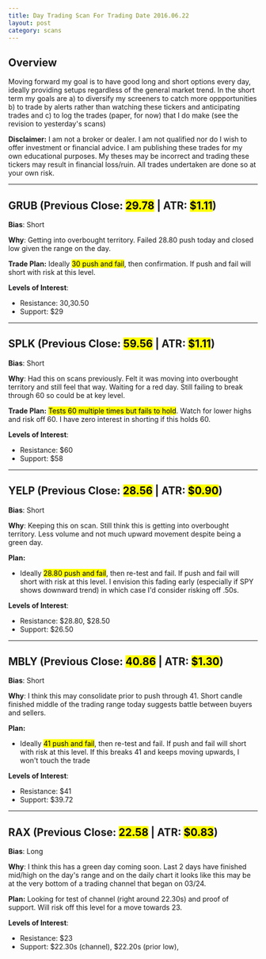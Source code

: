 ```yaml
---
title: Day Trading Scan For Trading Date 2016.06.22
layout: post
category: scans
---
```


Overview
--- 
Moving forward my goal is to have good long and short options every day, ideally providing setups regardless of the general market trend. In the short term my goals are a) to diversify my screeners to catch more oppportunities b) to trade by alerts rather than watching these tickers and anticipating trades and c) to log the trades (paper, for now) that I do make (see the revision to yesterday's scans)

**Disclaimer:** I am not a broker or dealer. I am not qualified nor do I wish to offer investment or financial advice. I am publishing these trades for my own educational purposes. My theses may be incorrect and trading these tickers may result in financial loss/ruin. All trades undertaken are done so at your own risk.

***

GRUB (Previous Close: <mark>29.78</mark> | ATR: <mark>$1.11</mark>)
---
**Bias**: Short

**Why**: Getting into overbought territory. Failed 28.80 push today and closed low given the range on the day.

**Trade Plan:** Ideally <mark>30 push and fail</mark>, then confirmation. If push and fail will short with risk at this level. 

**Levels of Interest**:

* Resistance: $30,$30.50
* Support: $29

***

SPLK (Previous Close: <mark>59.56</mark> | ATR: <mark>$1.11</mark>)
---
**Bias**: Short

**Why**: Had this on scans previously. Felt it was moving into overbought territory and still feel that way. Waiting for a red day. Still failing to break through 60 so could be at key level.

**Trade Plan:** <mark>Tests 60 multiple times but fails to hold</mark>. Watch for lower highs and risk off 60. I have zero interest in shorting if this holds 60.


**Levels of Interest**:

* Resistance: $60
* Support: $58

***

YELP (Previous Close: <mark>28.56</mark> | ATR: <mark>$0.90</mark>)
---
**Bias**: Short

**Why**: Keeping this on scan. Still think this is getting into overbought territory. Less volume and not much upward movement despite being a green day.

**Plan:**

* Ideally <mark>28.80 push and fail</mark>, then re-test and fail. If push and fail will short with risk at this level. I envision this fading early (especially if SPY shows downward trend) in which case I'd consider risking off .50s.

**Levels of Interest**:

* Resistance: $28.80, $28.50
* Support: $26.50

***

MBLY (Previous Close: <mark>40.86</mark> | ATR: <mark>$1.30</mark>)
---
**Bias**: Short

**Why**: I think this may consolidate prior to push through 41. Short candle finished middle of the trading range today suggests battle between buyers and sellers.

**Plan:**

* Ideally <mark>41 push and fail</mark>, then re-test and fail. If push and fail will short with risk at this level. If this breaks 41 and keeps moving upwards, I won't touch the trade

**Levels of Interest**:

* Resistance: $41
* Support: $39.72

***

RAX (Previous Close: <mark>22.58</mark> | ATR: <mark>$0.83</mark>)
---
**Bias**: Long

**Why**: I think this has a green day coming soon. Last 2 days have finished mid/high on the day's range and on the daily chart it looks like this may be at the very bottom of a trading channel that began on 03/24.

**Plan:**
Looking for test of channel (right around 22.30s) and proof of support. Will risk off this level for a move towards 23.

**Levels of Interest**:

* Resistance: $23
* Support: $22.30s (channel), $22.20s (prior low), 



